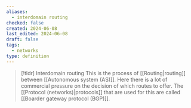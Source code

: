 ```yaml
---
aliases:
  - interdomain routing
checked: false
created: 2024-06-08
last_edited: 2024-06-08
draft: false
tags:
  - networks
type: definition
---
```

>[!tldr] Interdomain routing
>This is the process of [[Routing|routing]] between [[Autonomous system (AS)]]. Here there is a lot of commercial pressure on the decision of which routes to offer. The [[Protocol (networks)|protocols]] that are used for this are called [[Boarder gateway protocol (BGP)]].

